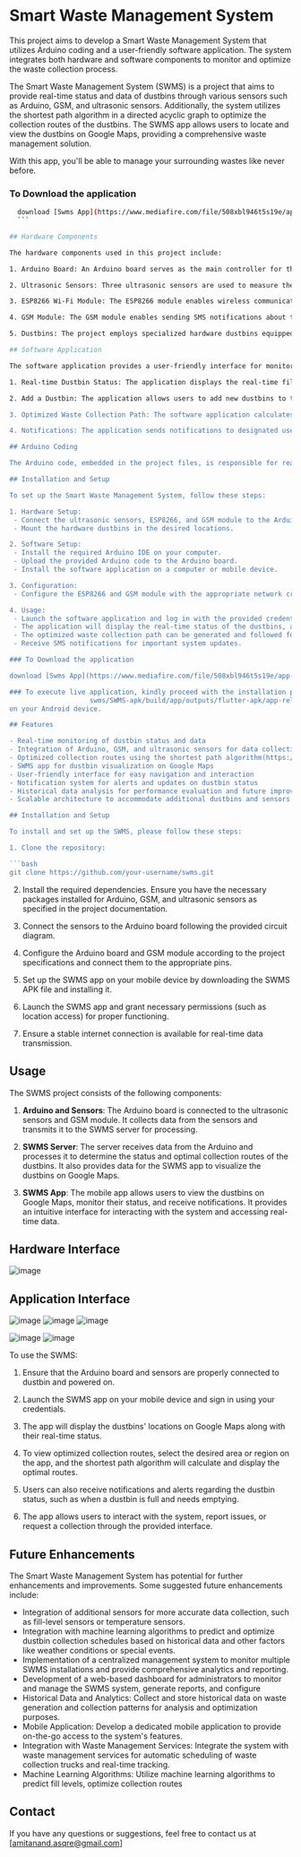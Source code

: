 # Smart Waste Management System

This project aims to develop a Smart Waste Management System that utilizes Arduino coding and a user-friendly software application. The system integrates both hardware and software components to monitor and optimize the waste collection process.

The Smart Waste Management System (SWMS) is a project that aims to provide real-time status and data of dustbins through various sensors such as Arduino, GSM, and ultrasonic sensors. Additionally, the system utilizes the shortest path algorithm in a directed acyclic graph to optimize the collection routes of the dustbins. The SWMS app allows users to locate and view the dustbins on Google Maps, providing a comprehensive waste management solution.

With this app, you'll be able to manage your surrounding wastes like never before.

### To Download the application
  ```bash
    download [Swms App](https://www.mediafire.com/file/508xbl946t5s19e/app-release.apk/file)
    ```
 
## Hardware Components

The hardware components used in this project include:

1. Arduino Board: An Arduino board serves as the main controller for the system, handling data acquisition and processing tasks.

2. Ultrasonic Sensors: Three ultrasonic sensors are used to measure the fill level of the dustbins. These sensors provide real-time data on the status of each dustbin.

3. ESP8266 Wi-Fi Module: The ESP8266 module enables wireless communication between the dustbins and the software application. It allows for remote monitoring and control of the system.

4. GSM Module: The GSM module enables sending SMS notifications about the status of the dustbins to designated recipients.

5. Dustbins: The project employs specialized hardware dustbins equipped with ultrasonic sensors, ESP8266, and GSM modules.

## Software Application

The software application provides a user-friendly interface for monitoring and managing the smart waste management system. It includes the following features:

1. Real-time Dustbin Status: The application displays the real-time fill level of each dustbin. This information is obtained from the ultrasonic sensors and transmitted wirelessly to the software.

2. Add a Dustbin: The application allows users to add new dustbins to the system. When a new dustbin is added, it is automatically integrated into the monitoring system and becomes visible on the application's interface.

3. Optimized Waste Collection Path: The software application calculates an optimized path for waste collection based on the fill levels of the dustbins. It considers factors such as distance and fill level to determine the most efficient collection route.

4. Notifications: The application sends notifications to designated users via SMS using the GSM module. Notifications can include alerts for full dustbins, system errors, or any other relevant updates.

## Arduino Coding

The Arduino code, embedded in the project files, is responsible for reading data from the ultrasonic sensors, communicating with the ESP8266 and GSM modules, and controlling the overall functionality of the system. The code implements algorithms to process the data and make decisions based on the fill levels of the dustbins.

## Installation and Setup

To set up the Smart Waste Management System, follow these steps:

1. Hardware Setup:
   - Connect the ultrasonic sensors, ESP8266, and GSM module to the Arduino board as per the provided circuit diagram.
   - Mount the hardware dustbins in the desired locations.

2. Software Setup:
   - Install the required Arduino IDE on your computer.
   - Upload the provided Arduino code to the Arduino board.
   - Install the software application on a computer or mobile device.

3. Configuration:
   - Configure the ESP8266 and GSM module with the appropriate network credentials and API settings.

4. Usage:
   - Launch the software application and log in with the provided credentials.
   - The application will display the real-time status of the dustbins, and you can add new dustbins if necessary.
   - The optimized waste collection path can be generated and followed for efficient waste collection.
   - Receive SMS notifications for important system updates.

### To Download the application

  download [Swms App](https://www.mediafire.com/file/508xbl946t5s19e/app-release.apk/file)

### To execute live application, kindly proceed with the installation process of the Android package file located at the following directory: 
                      swms/SWMS-apk/build/app/outputs/flutter-apk/app-release.apk,
on your Android device.

## Features

- Real-time monitoring of dustbin status and data
- Integration of Arduino, GSM, and ultrasonic sensors for data collection
- Optimized collection routes using the shortest path algorithm(https://www.codingninjas.com/codestudio/library/shortest-path-in-a-directed-acyclic-graph)
- SWMS app for dustbin visualization on Google Maps
- User-friendly interface for easy navigation and interaction
- Notification system for alerts and updates on dustbin status
- Historical data analysis for performance evaluation and future improvements
- Scalable architecture to accommodate additional dustbins and sensors

## Installation and Setup

To install and set up the SWMS, please follow these steps:

1. Clone the repository:

```bash
git clone https://github.com/your-username/swms.git
```

2. Install the required dependencies. Ensure you have the necessary packages installed for Arduino, GSM, and ultrasonic sensors as specified in the project documentation.

3. Connect the sensors to the Arduino board following the provided circuit diagram.

4. Configure the Arduino board and GSM module according to the project specifications and connect them to the appropriate pins.

5. Set up the SWMS app on your mobile device by downloading the SWMS APK file and installing it.

6. Launch the SWMS app and grant necessary permissions (such as location access) for proper functioning.

7. Ensure a stable internet connection is available for real-time data transmission.

## Usage

The SWMS project consists of the following components:

1. **Arduino and Sensors**: The Arduino board is connected to the ultrasonic sensors and GSM module. It collects data from the sensors and transmits it to the SWMS server for processing.

2. **SWMS Server**: The server receives data from the Arduino and processes it to determine the status and optimal collection routes of the dustbins. It also provides data for the SWMS app to visualize the dustbins on Google Maps.

3. **SWMS App**: The mobile app allows users to view the dustbins on Google Maps, monitor their status, and receive notifications. It provides an intuitive interface for interacting with the system and accessing real-time data.

## Hardware Interface

![image](https://github.com/asqre/SWMS-apk/assets/62792214/81a82bfe-5cbb-4a9a-873f-5406a2b7af51)

## Application Interface

![image](https://github.com/asqre/SWMS-apk/assets/62792214/16b55a21-00ac-48e2-a193-9c83db0212f6)
![image](https://github.com/asqre/SWMS-apk/assets/62792214/68830357-2171-43c1-b0d1-b84e689b598f)
![image](https://github.com/asqre/SWMS-apk/assets/62792214/d31c8031-ae3a-4e62-be8f-df018842dc54)


![image](https://github.com/asqre/SWMS-apk/assets/62792214/223901b7-368a-40d4-9935-addd5495b7d3)
![image](https://github.com/asqre/SWMS-apk/assets/62792214/04a1948f-0e9f-47d4-a882-fbf10ed62c60)


To use the SWMS:

1. Ensure that the Arduino board and sensors are properly connected to dustbin and powered on.

2. Launch the SWMS app on your mobile device and sign in using your credentials.

3. The app will display the dustbins' locations on Google Maps along with their real-time status.

4. To view optimized collection routes, select the desired area or region on the app, and the shortest path algorithm will calculate and display the optimal routes.

5. Users can also receive notifications and alerts regarding the dustbin status, such as when a dustbin is full and needs emptying.

6. The app allows users to interact with the system, report issues, or request a collection through the provided interface.

## Future Enhancements

The Smart Waste Management System has potential for further enhancements and improvements. Some suggested future enhancements include:

- Integration of additional sensors for more accurate data collection, such as fill-level sensors or temperature sensors.
- Integration with machine learning algorithms to predict and optimize dustbin collection schedules based on historical data and other factors like weather conditions or special events.
- Implementation of a centralized management system to monitor multiple SWMS installations and provide comprehensive analytics and reporting.
- Development of a web-based dashboard for administrators to monitor and manage the SWMS system, generate reports, and configure
- Historical Data and Analytics: Collect and store historical data on waste generation and collection patterns for analysis and optimization purposes.
- Mobile Application: Develop a dedicated mobile application to provide on-the-go access to the system's features.
- Integration with Waste Management Services: Integrate the system with waste management services for automatic scheduling of waste collection trucks and real-time tracking.
- Machine Learning Algorithms: Utilize machine learning algorithms to predict fill levels, optimize collection routes

## Contact

If you have any questions or suggestions, feel free to contact us at [amitanand.asqre@gmail.com]
